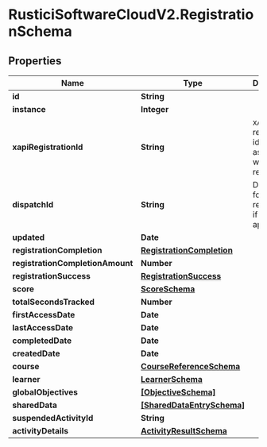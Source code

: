 # RusticiSoftwareCloudV2.RegistrationSchema

## Properties
Name | Type | Description | Notes
------------ | ------------- | ------------- | -------------
**id** | **String** |  | [optional] 
**instance** | **Integer** |  | [optional] 
**xapiRegistrationId** | **String** | xAPI registration id associated with this registration | [optional] 
**dispatchId** | **String** | Dispatch ID for this registration, if applicable | [optional] 
**updated** | **Date** |  | [optional] 
**registrationCompletion** | [**RegistrationCompletion**](RegistrationCompletion.md) |  | [optional] 
**registrationCompletionAmount** | **Number** |  | [optional] 
**registrationSuccess** | [**RegistrationSuccess**](RegistrationSuccess.md) |  | [optional] 
**score** | [**ScoreSchema**](ScoreSchema.md) |  | [optional] 
**totalSecondsTracked** | **Number** |  | [optional] 
**firstAccessDate** | **Date** |  | [optional] 
**lastAccessDate** | **Date** |  | [optional] 
**completedDate** | **Date** |  | [optional] 
**createdDate** | **Date** |  | [optional] 
**course** | [**CourseReferenceSchema**](CourseReferenceSchema.md) |  | [optional] 
**learner** | [**LearnerSchema**](LearnerSchema.md) |  | [optional] 
**globalObjectives** | [**[ObjectiveSchema]**](ObjectiveSchema.md) |  | [optional] 
**sharedData** | [**[SharedDataEntrySchema]**](SharedDataEntrySchema.md) |  | [optional] 
**suspendedActivityId** | **String** |  | [optional] 
**activityDetails** | [**ActivityResultSchema**](ActivityResultSchema.md) |  | [optional] 



